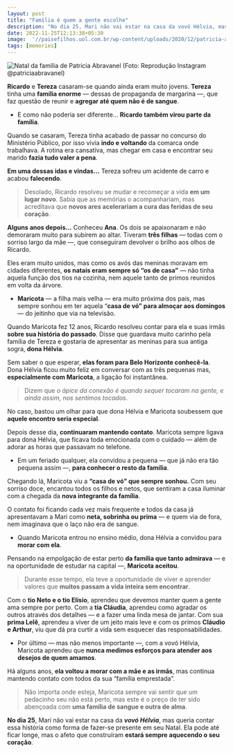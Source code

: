```yaml
---
layout: post
title: "Família é quem a gente escolhe"
description: "No dia 25, Mari não vai estar na casa da vovó Hélvia, mas queria contar essa história como forma de fazer-se presente em seu Natal."
date: 2022-11-25T12:13:38+05:30
image:  '//paisefilhos.uol.com.br/wp-content/uploads/2020/12/patricia-abravanel-familia-natal.jpg'
tags: [memories]
---
```


![Natal da família de Patricia Abravanel (Foto: Reprodução Instagram @patriciaabravanel)](https://i1.wp.com/paisefilhos.uol.com.br/wp-content/uploads/2020/12/patricia-abravanel-familia-natal.jpg?resize=400,225)

**Ricardo** e **Tereza** casaram-se quando ainda eram muito jovens. **Tereza** tinha uma **família enorme** — dessas de propaganda de margarina —, que faz questão de reunir e **agregar até quem não é de sangue**.

-   E como não poderia ser diferente… **Ricardo também virou parte da família**.
    

Quando se casaram, Tereza tinha acabado de passar no concurso do Ministério Público, por isso vivia **indo e voltando** da comarca onde trabalhava. A rotina era cansativa, mas chegar em casa e encontrar seu marido **fazia tudo valer a pena**.

**Em uma dessas idas e vindas…** Tereza sofreu um acidente de carro e acabou **falecendo**.

> Desolado, Ricardo resolveu se mudar e recomeçar a vida **em um lugar novo**. Sabia que as memórias o acompanhariam, mas acreditava que **novos ares acelerariam a cura das feridas de seu coração**.

**Alguns anos depois…** Conheceu **Ana**. Os dois se apaixonaram e não demoraram muito para subirem ao altar. Tiveram **três filhas** — todas com o sorriso largo da mãe —, que conseguiram devolver o brilho aos olhos de Ricardo.

Eles eram muito unidos, mas como os avós das meninas moravam em cidades diferentes, **os natais eram sempre só “os de casa”** — não tinha aquela função dos tios na cozinha, nem aquele tanto de primos reunidos em volta da árvore.

-   **Maricota** — a filha mais velha — era muito próxima dos pais, mas sempre sonhou em ter aquela “**casa de vó” para almoçar aos domingos** — do jeitinho que via na televisão.
    

Quando Maricota fez 12 anos, Ricardo resolveu contar para ela e suas irmãs **sobre sua história do passado**. Disse que guardava muito carinho pela família de Tereza e gostaria de apresentar as meninas para sua antiga sogra, **dona Hélvia**.

Sem saber o que esperar, **elas foram para Belo Horizonte conhecê-la**. Dona Hélvia ficou muito feliz em conversar com as três pequenas mas, **especialmente com Maricota**, a ligação foi instantânea.

> ⁠Dizem que _o ápice da conexão é quando sequer tocaram na gente, e ainda assim, nos sentimos tocados_.

No caso, bastou um olhar para que dona Hélvia e Maricota soubessem que **aquele encontro seria especial**.

Depois desse dia, **continuaram mantendo contato**. Maricota sempre ligava para dona Hélvia, que ficava toda emocionada com o cuidado — além de adorar as horas que passavam no telefone.

-   Em um feriado qualquer, ela convidou a pequena — que já não era tão pequena assim —, **para conhecer o resto da família**.
    

Chegando lá, Maricota viu a **“casa de vó” que sempre sonhou.** Com seu sorriso doce, encantou todos os filhos e netos, que sentiram a casa iluminar com a chegada da **nova integrante da família**.

O contato foi ficando cada vez mais frequente e todos da casa já apresentavam a Mari como **neta, sobrinha ou prima** — e quem via de fora, nem imaginava que o laço não era de sangue.

-   Quando Maricota entrou no ensino médio, dona Hélvia a convidou para **morar com ela**.
    

Pensando na empolgação de estar perto **da família que tanto admirava** — e na oportunidade de estudar na capital —, **Maricota aceitou**.

> Durante esse tempo, ela teve a oportunidade de viver e aprender valores que **muitos passam a vida inteira sem encontrar**.

Com o **tio Neto e o tio Elísio**, aprendeu que devemos manter quem a gente ama sempre por perto. Com a **tia Cláudia**, aprendeu como agradar os outros através dos detalhes — e a fazer uma linda mesa de jantar. Com sua **prima Lelê**, aprendeu a viver de um jeito mais leve e com os primos **Cláudio e Arthur**, viu que dá pra curtir a vida sem esquecer das responsabilidades.

-   Por último — mas não menos importante —, com a vovó Hélvia, Maricota aprendeu que **nunca medimos esforços para atender aos desejos de quem amamos**.
    

Há alguns anos, **ela voltou a morar com a mãe e as irmãs**, mas continua mantendo contato com todos da sua “família emprestada”.

> Não importa onde esteja, Maricota sempre vai sentir que um pedacinho seu não está perto, mas este é o preço de ter sido abençoada com **uma família de sangue e outra de alma**.

**No dia 25**, Mari não vai estar na casa da ***vovó Hélvia***, mas queria contar essa história como forma de fazer-se presente em seu Natal. Ela pode até ficar longe, mas o afeto que construíram **estará sempre aquecendo o seu coração**.